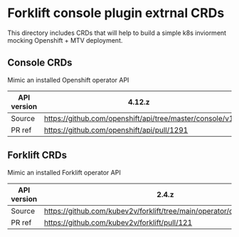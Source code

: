 # Forklift console plugin extrnal CRDs

This directory includes CRDs that will help to build a simple
k8s inviorment mocking Openshift + MTV deployment.

## Console CRDs

Mimic an installed Openshift operator API

| API version | 4.12.z                                                  |
| ----------- | ------------------------------------------------------- |
| Source      | https://github.com/openshift/api/tree/master/console/v1 |
| PR ref      | https://github.com/openshift/api/pull/1291              |

## Forklift CRDs

Mimic an installed Forklift operator API

| API version | 2.4.z                                                                   |
| ----------- | ----------------------------------------------------------------------- |
| Source      | https://github.com/kubev2v/forklift/tree/main/operator/config/crd/bases |
| PR ref      | https://github.com/kubev2v/forklift/pull/121                            |

